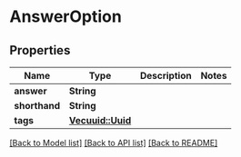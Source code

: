 # AnswerOption

## Properties

Name | Type | Description | Notes
------------ | ------------- | ------------- | -------------
**answer** | **String** |  | 
**shorthand** | **String** |  | 
**tags** | [**Vec<uuid::Uuid>**](uuid::Uuid.md) |  | 

[[Back to Model list]](../README.md#documentation-for-models) [[Back to API list]](../README.md#documentation-for-api-endpoints) [[Back to README]](../README.md)


